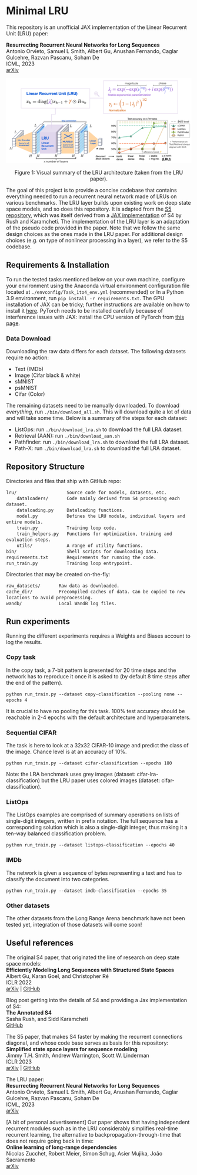 # Minimal LRU

This repository is an unofficial JAX implementation of the Linear Recurrent Unit (LRU) paper:

**Resurrecting Recurrent Neural Networks for Long Sequences**  \
Antonio Orvieto, Samuel L Smith, Albert Gu, Anushan Fernando, Caglar Gulcehre, Razvan Pascanu, Soham De\
ICML, 2023\
[arXiv](https://arxiv.org/abs/2303.06349)

![](./docs/figures/lru.png)

<p style="text-align: center;">
Figure 1: Visual summary of the LRU architecture (taken from the LRU paper).
</p>

The goal of this project is to provide a concise codebase that contains everything needed to run a
recurrent neural network made of LRUs on various benchmarks. The LRU layer builds
upon existing work on deep state space models, and so does this repository. It is adapted from the
[S5 repository](https://github.com/lindermanlab/S5), which was itself derived from a
[JAX implementation](https://github.com/srush/annotated-s4) of S4 by Rush and Karamcheti. The
implementation of the LRU layer is an adaptation of the pseudo code provided in the paper. Note that
we follow the same design choices as the ones made in the LRU paper. For additional design
choices (e.g. on type of nonlinear processing in a layer), we refer to the S5 codebase.

## Requirements & Installation

To run the tested tasks mentioned below on your own machine, configure your environment using the Anaconda virtual environment configuration file located at `./envconfig/Task_1to4_env.yml` (recommended)
or
In a Python 3.9 environment, run `pip install -r requirements.txt`. 
The GPU installation of JAX can be tricky; further instructions are available on how to install it [here](https://github.com/google/jax#installation). 
PyTorch needs to be installed carefully because of interference issues with JAX: install the CPU version of PyTorch from [this page](https://pytorch.org/get-started/locally/).

### Data Download

Downloading the raw data differs for each dataset. The following datasets require no action:

- Text (IMDb)
- Image (Cifar black & white)
- sMNIST
- psMNIST
- Cifar (Color)

The remaining datasets need to be manually downloaded. To download _everything_,
run `./bin/download_all.sh`. This will download quite a lot of data and will take some time. Below
is a summary of the steps for each dataset:

- ListOps: run `./bin/download_lra.sh` to download the full LRA dataset.
- Retrieval (AAN): run `./bin/download_aan.sh`
- Pathfinder: run `./bin/download_lra.sh` to download the full LRA dataset.
- Path-X: run `./bin/download_lra.sh` to download the full LRA dataset.

## Repository Structure

Directories and files that ship with GitHub repo:

```
lru/                   Source code for models, datasets, etc.
    dataloaders/       Code mainly derived from S4 processing each dataset.
    dataloading.py     Dataloading functions.
    model.py           Defines the LRU module, individual layers and entire models.
    train.py           Training loop code.
    train_helpers.py   Functions for optimization, training and evaluation steps.
    utils/             A range of utility functions.
bin/                   Shell scripts for downloading data.
requirements.txt       Requirements for running the code.
run_train.py           Training loop entrypoint.
```

Directories that may be created on-the-fly:

```
raw_datasets/       Raw data as downloaded.
cache_dir/          Precompiled caches of data. Can be copied to new locations to avoid preprocessing.
wandb/              Local WandB log files.
```

## Run experiments

Running the different experiments requires a Weights and Biases account to log the results.

### Copy task

In the copy task, a 7-bit pattern is presented for 20 time steps and the network has to reproduce
it once it is asked to (by default 8 time steps after the end of the pattern).

```
python run_train.py --dataset copy-classification --pooling none --epochs 4
```

It is crucial to have no pooling for this task. 100% test accuracy should be reachable in 2-4 epochs
with the default architecture and hyperparameters.

### Sequential CIFAR

The task is here to look at a 32x32 CIFAR-10 image and predict the class of the image. Chance level
is at an accuracy of 10%.

```
python run_train.py --dataset cifar-classification --epochs 180
```

Note: the LRA benchmark uses grey images (dataset: cifar-lra-classification) but the LRU paper uses
colored images (dataset: cifar-classification).

### ListOps

The ListOps examples are comprised of summary operations on lists of single-digit integers, written
in prefix notation. The full sequence has a corresponding solution which is also a single-digit
integer, thus making it a ten-way balanced classification problem.

```
python run_train.py --dataset listops-classification --epochs 40
```

### IMDb

The network is given a sequence of bytes representing a text and has to classify the document into
two categories.

```
python run_train.py --dataset imdb-classification --epochs 35
```

### Other datasets

The other datasets from the Long Range Arena benchmark have not been tested yet, integration of those
datasets will come soon!


## Useful references

The original S4 paper, that originated the line of research on deep state space models:\
**Efficiently Modeling Long Sequences with Structured State Spaces** \
Albert Gu, Karan Goel, and Christopher Ré \
ICLR 2022 \
[arXiv](https://arxiv.org/abs/2111.00396)
 | [GitHub](https://github.com/HazyResearch/state-spaces)

Blog post getting into the details of S4 and providing a Jax implementation of S4:\
**The Annotated S4** \
Sasha Rush, and Sidd Karamcheti \
[GitHub](https://srush.github.io/annotated-s4/)

The S5 paper, that makes S4 faster by making the recurrent connections diagonal, and whose code base
serves as basis for this repository: \
**Simplified state space layers for sequence modeling**\
Jimmy T.H. Smith, Andrew Warrington, Scott W. Linderman \
ICLR 2023\
[arXiv](https://arxiv.org/abs/2208.04933)
 | [GitHub](https://github.com/lindermanlab/S5/tree/main)

The LRU paper: \
**Resurrecting Recurrent Neural Networks for Long Sequences**  \
Antonio Orvieto, Samuel L Smith, Albert Gu, Anushan Fernando, Caglar Gulcehre, Razvan Pascanu, Soham De\
ICML, 2023\
[arXiv](https://arxiv.org/abs/2303.06349)

[A bit of personal advertisement] Our paper shows that having independent recurrent modules such as
in the LRU considerably simplifies real-time recurrent learning, the alternative to
backpropagation-through-time that does not require going back in time: \
**Online learning of long-range dependencies** \
Nicolas Zucchet, Robert Meier, Simon Schug, Asier Mujika, João Sacramento \
[arXiv](https://arxiv.org/abs/2305.15947)